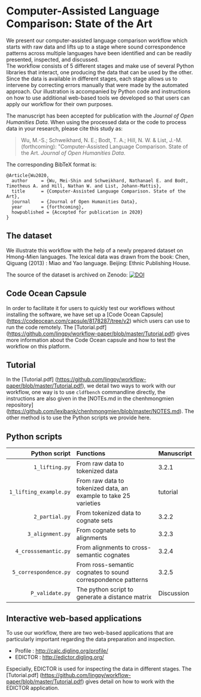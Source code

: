 # Computer-Assisted Language Comparison: State of the Art
We present our computer-assisted language comparison workflow which starts with raw data and lifts up to a stage where sound correspondence patterns across multiple languages have been identified and can be readily presented, inspected, and discussed.  
  The workflow consists of 5 different stages and make use of several Python libraries that interact, one producing the data that can be used by the other. Since the data is available in different stages, each stage allows us to intervene by correcting errors manually that were made by the automated approach. Our illustration is accompanied by Python code and instructions on how to use additional web-based tools we developed so that users can apply our workflow for their own purposes.

The manuscript has been accepted for publication with the *Journal of Open Humanities Data*. When using the processed data or the code to process data in your research, please cite this study as:

> Wu, M.-S.; Schweikhard, N. E.; Bodt, T. A.; Hill, N. W. & List, J.-M. (forthcoming): "Computer-Assisted Language Comparison. State of the Art. *Journal of Open Humanities Data*. 

The corresponding BibTeX format is:

```
@Article{Wu2020,
  author     = {Wu, Mei-Shin and Schweikhard, Nathanael E. and Bodt, Timotheus A. and Hill, Nathan W. and List, Johann-Mattis},
  title      = {Computer-Assisted Language Comparison. State of the Art},
  journal    = {Journal of Open Humanities Data},
  year       = {forthcoming},
  howpublished = {Accepted for publication in 2020}
}
```
## The dataset 
We illustrate this workflow with the help of a newly prepared dataset on Hmong-Mien languages. The lexical data was drawn from the book: Chen, Qiguang (2013) : Miao and Yao language. Beijing: Ethnic Publishing House. 

The source of the dataset is archived on Zenodo:
[![DOI](https://zenodo.org/badge/DOI/10.5281/zenodo.3741500.svg)](https://doi.org/10.5281/zenodo.3741500)

## Code Ocean Capsule
In order to facilitate it for users to quickly test our workflows without installing the software, we have set up a [Code Ocean Capsule] (https://codeocean.com/capsule/8178287/tree/v2) which users can use to run the code remotely. The [Tutorial.pdf] (https://github.com/lingpy/workflow-paper/blob/master/Tutorial.pdf) gives more information about the Code Ocean capsule and how to test the workflow on this platform.

## Tutorial
In the [Tutorial.pdf] (https://github.com/lingpy/workflow-paper/blob/master/Tutorial.pdf), we detail two ways to work with our workflow, one way is to use `cldfbench` commandline directly, the instructions are also given in the [NOTEs.md in the chenhmongmien repository] (https://github.com/lexibank/chenhmongmien/blob/master/NOTES.md). The other method is to use the Python scripts we provide here. 

## Python scripts

| Python script | Functions |Manuscript|
| -------------:|:----------|:----------|
| `1_lifting.py`|From raw data to tokenized data| 3.2.1 |
|`1_lifting_example.py`|From raw data to tokenized data, an example to take 25 varieties| tutorial|
| `2_partial.py`|From tokenized data to cognate sets| 3.2.2|
| `3_alignment.py`|From cognate sets to alignments| 3.2.3 |
| `4_crosssemantic.py`|From alignments to cross-semantic cognates| 3.2.4|
| `5_correspondence.py`|From ross-semantic cognates to sound correspondence patterns| 3.2.5|
| `P_validate.py` | The python script to generate a distance matrix |Discussion|

## Interactive web-based applications
To use our workflow, there are two web-based applications that are particularly important regarding the data preparation and inspection.
- Profile : http://calc.digling.org/profile/
- EDICTOR : http://edictor.digling.org/

Especially, EDICTOR is used for inspecting the data in different stages. The [Tutorial.pdf] (https://github.com/lingpy/workflow-paper/blob/master/Tutorial.pdf) gives detail on how to work with the EDICTOR application.  
